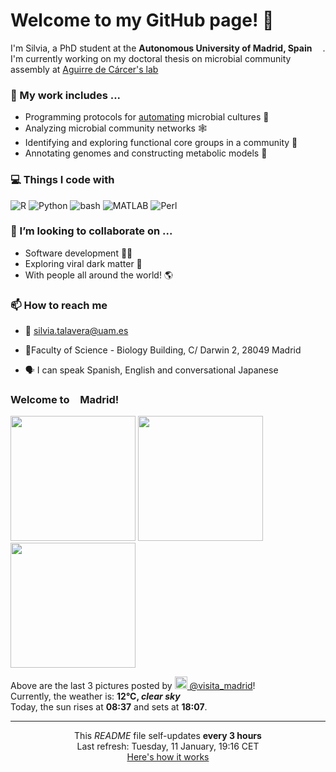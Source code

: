 <h1>Welcome to my GitHub page! 👋</h1>

<p>I'm Silvia, a PhD student at the <b>Autonomous University of Madrid, Spain</b> <img src="https://img.icons8.com/color/48/000000/spain-circular.png" width="13"/>. I'm currently working on my doctoral thesis on microbial community assembly at <a href="https://aguirredecarcerlab96.webnode.es/home2/">Aguirre de Cárcer's lab</a></p>

<h3>🔭 My work includes ...</h3>

- Programming protocols for <a href="https://github.com/Opentrons/opentrons">automating</a> microbial cultures 🌱
- Analyzing microbial community networks 🕸️
- Identifying and exploring functional core groups in a community 🔎
- Annotating genomes and constructing metabolic models 🧪

<h3>💻 Things I code with</h3>
<p>
<img alt="R" src="https://img.shields.io/badge/-R-006dc8?style=flat-square&logo=R&logoColor=white" />
<img alt="Python" src="https://img.shields.io/badge/-Python-e7c804?style=flat-square&logo=Python&logoColor=white" />
<img alt="bash" src="https://img.shields.io/badge/-bash-1f2329?style=flat-square&logo=bash&logoColor=white" />
<img alt="MATLAB" src="https://img.shields.io/badge/-MATLAB-ea6e00?style=flat-square&logo=M&logoColor=white" />
<img alt="Perl" src="https://img.shields.io/badge/-Perl-00bcde?style=flat-square&logo=Perl&logoColor=white" />
</p>

<h3>👯 I’m looking to collaborate on ...</h3>

- Software development 👩‍💻
- Exploring viral dark matter 🦠
- With people all around the world! 🌎


<h3>📫 How to reach me</h3>

- 📧 silvia.talavera@uam.es
<!--TODO<p>🐦</p>-->
- 📍Faculty of Science - Biology Building, C/ Darwin 2, 28049 Madrid
<!-- removed map for now <a src="https://www.google.com/maps/embed?pb=!1m18!1m12!1m3!1d3031.9459086334964!2d-3.6941238846002302!3d40.5427841793507!2m3!1f0!2f0!3f0!3m2!1i1024!2i768!4f13.1!3m3!1m2!1s0xd422b0f7649a2cd%3A0x5a19437753ab7822!2sFacultad%20de%20Ciencias%20(Edificio%20Biolog%C3%ADa)%2C%20C.%20Darwin%2C%202%2C%2028049%20Madrid!5e0!3m2!1sen!2ses!4v1641811065955!5m2!1sen!2ses"><img src="map.png" width="400"></a>-->
- 🗣️ I can speak Spanish, English and conversational Japanese

<!--
<h3>📰 My lab's last news</h3>
TODO
-->

<h3> Welcome to <img src="https://img.icons8.com/color/48/000000/spain-circular.png" width="13"/>Madrid!</h3>
<p><img width="200" src="https:&#x2F;&#x2F;cdn2.dumpor.com&#x2F;view?q&#x3D;%3D%3DwM4YmZidTPkl2cfNmbfZiN1UDRzUUM20TZvZyZZJWL4wWLIlULCh2ZudHN5METyUjMMVnSUdUQotmbT1iYuplZulDbrF2QtQVQfBDM9g2bmQTL30jYjNmJBFUQBJ0ZNBDZmJUQ90GZlZCO2k0UPlDWBl1dtlHS6B3UiRkd9MGav91Yu9lJxETM9QXYj91Yu9lJ0Vmbu4GZjJmZuEmbm5iMtIjM2VWam5SbhJ3ZhR3culWP0h2Xj52X%2FcGcq5ibflTN3czMwUzN0YTOxgDO2IjM3QzX1MTNwUTOyQzN4MTO4ITMfNTM3ITN1EzNy8SNzU2L1ETL1gDOy4SM1Q3L29Cdl5mLuR2YiZmLh5mZuITLyIjdllmZu0WYydWY0Nnbp9yL6MHc0RHa" /> <img width="200" src="https:&#x2F;&#x2F;cdn2.dumpor.com&#x2F;view?q&#x3D;%3D%3DwM4YmZidTPkl2cfNmbfZCMzEjQzUUM20TZvZyZzdGOyknVTJTeHVzds9UY0U0RRRWaldkQNVVTtATNzM1V6NDaS12UohnRtQVQfBDM9g2bmQTL30jYjNmJBFUQBJ0ZNBDZmJUQ90GZlZiZ1o3by9FWBFFZTh1axgEZqNVe9MGav91Yu9lJ4ATM9QXYj91Yu9lJ0Vmbu4GZjJmZuEmbm5SMtIjM2VWam5SbhJ3ZhR3culWP0h2Xj52X%2FcGcq5ibflTN2AzMxADO5UjN4MTM3UDO0IzXwQDOyEjN0UjMwUDN1kDMx8lM4gDO0UTM3IzLwgDMxgHM4ATMw9SNxU2LyZ2L1ETL1gDOy4SM1Q3L29Cdl5mLuR2YiZmLh5mZuETLyIjdllmZu0WYydWY0Nnbp9yL6MHc0RHa" /> <img width="200" src="https:&#x2F;&#x2F;cdn1.dumpor.com&#x2F;view?q&#x3D;%3DMDOmZmY30DZpN3Xj52XmYEMBF0MFFjN9U2bmcWTx8UOq1UNfhGaFhkUKZVN5hWeaRHNyVHOhFGa0YnVTBXOiN2RIx0axJTOUF0XwATPo9mJ00yN9I2YjZSQBFUQCdWTwQmZCFUPtRWZmY1NM9mc4gVQzh3cZhWUHFVeT9VPjh2bfNmbfZiMwETP0F2YfNmbfZCdl5mLuR2YiZmLh5mZuITLyIjdllmZu0WYydWY0Nnbp1Ddo91Yu91PnBnau42X4YjN0ADO3cDO2kTM3UTNyczNfJDOykDO0AjM3QTN1UTMz8FN3MTO0UTM3IzLwgDMxgHM4ATMw9SNxU2LyZ2L1ETL1gDOy4SM1Q3L29Cdl5mLuR2YiZmLh5mZuITLyIjdllmZu0WYydWY0Nnbp9yL6MHc0RHa" /></p>
<p>Above are the last 3 pictures posted by <a href="https://www.instagram.com/visita_madrid/" target="_blank"><img src="https://upload.wikimedia.org/wikipedia/commons/thumb/e/e7/Instagram_logo_2016.svg/1024px-Instagram_logo_2016.svg.png" width="20"/> @visita_madrid</a>!<br/>Currently, the weather is: <b> 12°C, <i>clear sky</i></b></br>Today, the sun rises at <b>08:37</b> and sets at <b>18:07</b>.</p>


------------
<p align="center">This <i>README</i> file self-updates <b>every 3 hours</b></br>Last refresh: Tuesday, 11 January, 19:16 CET<br /><a href="https://medium.com/@th.guibert/how-to-create-a-self-updating-readme-md-for-your-github-profile-f8b05744ca91">Here's how it works</a></p>
